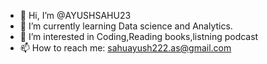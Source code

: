 - 👋 Hi, I’m @AYUSHSAHU23
- 🌱 I’m currently learning Data science and Analytics.
- 👀 I’m interested in Coding,Reading books,listning podcast
- 📫 How to reach me: sahuayush222.as@gmail.com

